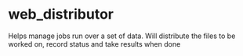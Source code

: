 web_distributor
===============

Helps manage jobs run over a set of data. Will distribute the files to be worked on, record status and take results when done

